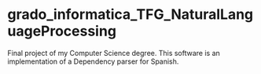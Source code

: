 # grado_informatica_TFG_NaturalLanguageProcessing
Final project of my Computer Science degree. This software is an implementation of a Dependency parser for Spanish.
